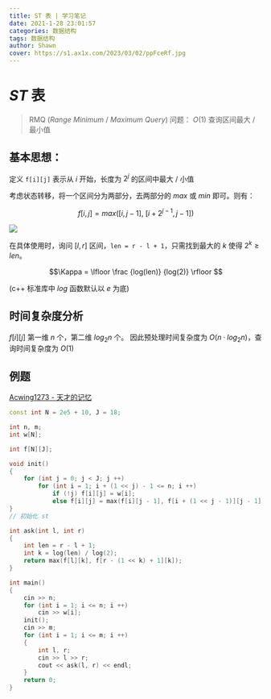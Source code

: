 ```yaml
---
title: ST 表 | 学习笔记
date: 2021-1-28 23:01:57
categories: 数据结构
tags: 数据结构
author: Shawn
cover: https://s1.ax1x.com/2023/03/02/ppFceRf.jpg
---
```


# $ST$ 表

> RMQ ($Range\ Minimum\ /\ Maximum\ Query$) 问题：
> $O(1)$ 查询区间最大 / 最小值

## 基本思想：

定义 `f[i][j]` 表示从 $i$ 开始，长度为 $2^j$ 的区间中最大 / 小值

考虑状态转移，将一个区间分为两部分，去两部分的 $max$ 或 $min$ 即可。则有：

$$ f[i, j] = max([i, j - 1],\ [i + 2^{j - 1}, j - 1]) $$

![](https://pic.imgdb.cn/item/63d4c5c6face21e9efa1b86b.jpg)

在具体使用时，询问 $[l, r]$ 区间，`len = r - l + 1`，只需找到最大的 $k$ 使得 $2^k \geqslant len$。

$$\Kappa = \lfloor \frac {log(len)} {log(2)} \rfloor $$

(c++ 标准库中 $log$ 函数默认以 $e$ 为底)

## 时间复杂度分析

$f[i][j]$ 第一维 $n$ 个，第二维 $log_2n$ 个。
因此预处理时间复杂度为 $O(n·log_2n)$，查询时间复杂度为 $O(1)$

## 例题

[Acwing1273 - 天才的记忆](https://www.acwing.com/problem/content/1275/)

```cpp
const int N = 2e5 + 10, J = 18;

int n, m;
int w[N];

int f[N][J];

void init()
{
	for (int j = 0; j < J; j ++)
		for (int i = 1; i + (1 << j) - 1 <= n; i ++)
			if (!j) f[i][j] = w[i];
			else f[i][j] = max(f[i][j - 1], f[i + (1 << j - 1)][j - 1]);
}
// 初始化 st 

int ask(int l, int r)
{
	int len = r - l + 1;
	int k = log(len) / log(2);
	return max(f[l][k], f[r - (1 << k) + 1][k]);
}

int main()
{
	cin >> n;
	for (int i = 1; i <= n; i ++)
		cin >> w[i];
	init();
	cin >> m;
	for (int i = 1; i <= m; i ++)
	{
		int l, r;
		cin >> l >> r;
		cout << ask(l, r) << endl;
	}
	return 0;
}
```
